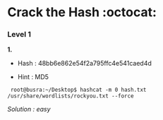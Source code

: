 # Crack the Hash :octocat:

### Level 1


**1.** 

* Hash : 48bb6e862e54f2a795ffc4e541caed4d

* Hint : MD5

``` root@busra:~/Desktop$ hashcat -m 0 hash.txt /usr/share/wordlists/rockyou.txt --force```

*Solution : easy*

